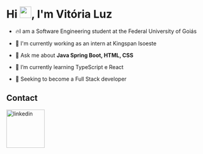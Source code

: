 <h1 align="left">Hi <img src="https://raw.githubusercontent.com/kaueMarques/kaueMarques/master/hi.gif" height="30px">, I'm Vitória Luz</h1>

- 🔥I am a Software Engineering student at the Federal University of Goiás

- 🔭 I'm currently working as an intern at Kingspan Isoeste

- 💬 Ask me about **Java Spring Boot, HTML, CSS**

- 🌱 I’m currently learning TypeScript e React

- 👯 Seeking to become a Full Stack developer
## Contact

<a href="https://www.linkedin.com/in/vit%C3%B3ria-luz-alves-d%E2%80%99-abadia-600573239" target="_blank">
  <img align="center" width="100" src="https://logospng.org/download/linkedin/logo-linkedin-icon-1536.png" alt="linkedin" />
</a>
</a>
</p>

<!--

**vitorialuz229/vitorialuz229** is a ✨ _special_ ✨ repository because its `README.md` (this file) appears on your GitHub profile.

Here are some ideas to get you started:

- 🔭 I’m currently working on ...
- 🌱 I’m currently learning ...
- 👯 I’m looking to collaborate on ...
- 🤔 I’m looking for help with ...
- 💬 Ask me about ...
- 📫 How to reach me: ...
- 😄 Pronouns: ...
- ⚡ Fun fact: ...
-->
